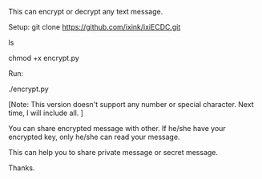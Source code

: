 This can encrypt or decrypt any text message. 


Setup: 
git clone https://github.com/ixink/ixiECDC.git

ls

chmod +x encrypt.py

Run:

./encrypt.py

[Note: This version doesn't support any number or special character. Next time, I will include all. ]

You can share encrypted message with other. If he/she have your encrypted key, only he/she can read your message.

This can help you to share private message or secret message.

Thanks.
